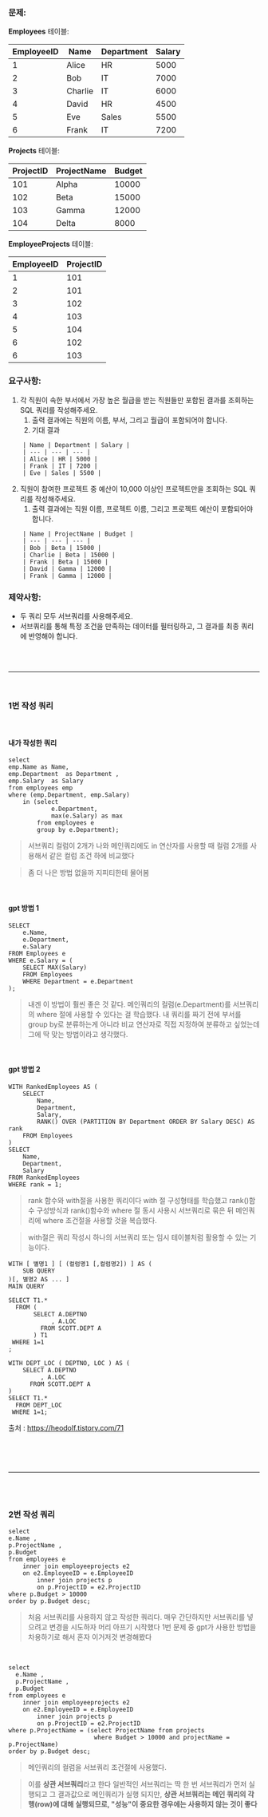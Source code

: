 <h3 id="문제">문제:</h3>
<p><strong>Employees</strong> 테이블:</p>
<table>
<thead>
<tr>
<th>EmployeeID</th>
<th>Name</th>
<th>Department</th>
<th>Salary</th>
</tr>
</thead>
<tbody><tr>
<td>1</td>
<td>Alice</td>
<td>HR</td>
<td>5000</td>
</tr>
<tr>
<td>2</td>
<td>Bob</td>
<td>IT</td>
<td>7000</td>
</tr>
<tr>
<td>3</td>
<td>Charlie</td>
<td>IT</td>
<td>6000</td>
</tr>
<tr>
<td>4</td>
<td>David</td>
<td>HR</td>
<td>4500</td>
</tr>
<tr>
<td>5</td>
<td>Eve</td>
<td>Sales</td>
<td>5500</td>
</tr>
<tr>
<td>6</td>
<td>Frank</td>
<td>IT</td>
<td>7200</td>
</tr>
</tbody></table>
<p><strong>Projects</strong> 테이블:</p>
<table>
<thead>
<tr>
<th>ProjectID</th>
<th>ProjectName</th>
<th>Budget</th>
</tr>
</thead>
<tbody><tr>
<td>101</td>
<td>Alpha</td>
<td>10000</td>
</tr>
<tr>
<td>102</td>
<td>Beta</td>
<td>15000</td>
</tr>
<tr>
<td>103</td>
<td>Gamma</td>
<td>12000</td>
</tr>
<tr>
<td>104</td>
<td>Delta</td>
<td>8000</td>
</tr>
</tbody></table>
<p><strong>EmployeeProjects</strong> 테이블:</p>
<table>
<thead>
<tr>
<th>EmployeeID</th>
<th>ProjectID</th>
</tr>
</thead>
<tbody><tr>
<td>1</td>
<td>101</td>
</tr>
<tr>
<td>2</td>
<td>101</td>
</tr>
<tr>
<td>3</td>
<td>102</td>
</tr>
<tr>
<td>4</td>
<td>103</td>
</tr>
<tr>
<td>5</td>
<td>104</td>
</tr>
<tr>
<td>6</td>
<td>102</td>
</tr>
<tr>
<td>6</td>
<td>103</td>
</tr>
</tbody></table>
<h3 id="요구사항">요구사항:</h3>
<ol>
<li>각 직원이 속한 부서에서 가장 높은 월급을 받는 직원들만 포함된 결과를 조회하는 SQL 쿼리를 작성해주세요.<ol>
<li>출력 결과에는 직원의 이름, 부서, 그리고 월급이 포함되어야 합니다. </li>
<li>기대 결과</li>
</ol>
</li>
</ol>
<pre><code>    | Name | Department | Salary |
    | --- | --- | --- |
    | Alice | HR | 5000 |
    | Frank | IT | 7200 |
    | Eve | Sales | 5500 |</code></pre><ol start="2">
<li>직원이 참여한 프로젝트 중 예산이 10,000 이상인 프로젝트만을 조회하는 SQL 쿼리를 작성해주세요. <ol>
<li>출력 결과에는 직원 이름, 프로젝트 이름, 그리고 프로젝트 예산이 포함되어야 합니다. </li>
</ol>
</li>
</ol>
<pre><code>    | Name | ProjectName | Budget |
    | --- | --- | --- |
    | Bob | Beta | 15000 |
    | Charlie | Beta | 15000 |
    | Frank | Beta | 15000 |
    | David | Gamma | 12000 |
    | Frank | Gamma | 12000 |</code></pre><h3 id="제약사항">제약사항:</h3>
<ul>
<li>두 쿼리 모두 서브쿼리를 사용해주세요.</li>
<li>서브쿼리를 통해 특정 조건을 만족하는 데이터를 필터링하고, 그 결과를 최종 쿼리에 반영해야 합니다.</li>
</ul>
<br />
<br />

<hr />
<br />

<h3 id="1번-작성-쿼리">1번 작성 쿼리</h3>
<br />

<h4 id="내가-작성한-쿼리">내가 작성한 쿼리</h4>
<pre><code class="language-sql">select
emp.Name as Name,
emp.Department  as Department ,
emp.Salary  as Salary
from employees emp 
where (emp.Department, emp.Salary) 
    in (select 
            e.Department,
            max(e.Salary) as max
        from employees e 
        group by e.Department);</code></pre>
<blockquote>
<p>서브쿼리 컬럼이 2개가 나와 메인쿼리에도 in 연산자를 사용할 때 컬럼 2개를 사용해서 같은 컬럼 조건 하에 비교했다</p>
</blockquote>
<blockquote>
<p>좀 더 나은 방법 없을까 지피티한테 물어봄</p>
</blockquote>
<br />


<h4 id="gpt-방법-1">gpt 방법 1</h4>
<pre><code class="language-sql">SELECT
    e.Name,
    e.Department,
    e.Salary
FROM Employees e
WHERE e.Salary = (
    SELECT MAX(Salary)
    FROM Employees
    WHERE Department = e.Department
);</code></pre>
<blockquote>
<p>내겐 이 방법이 훨씬 좋은 것 같다.
메인쿼리의 컬럼(e.Department)를 서브쿼리의 where 절에 사용할 수 있다는 걸 학습했다.
내 쿼리를 짜기 전에 부서를 group by로 분류하는게 아니라 비교 연산자로 직접 지정하여 분류하고 싶었는데 그에 딱 맞는 방법이라고 생각했다.</p>
</blockquote>
<br />

<h4 id="gpt-방법-2">gpt 방법 2</h4>
<pre><code class="language-sql">WITH RankedEmployees AS (
    SELECT
        Name,
        Department,
        Salary,
        RANK() OVER (PARTITION BY Department ORDER BY Salary DESC) AS rank
    FROM Employees
)
SELECT
    Name,
    Department,
    Salary
FROM RankedEmployees
WHERE rank = 1;</code></pre>
<blockquote>
<p>rank 함수와 with절을 사용한 쿼리이다
with 절 구성형태를 학습했고 rank()함수 구성방식과 rank()함수와 where 절 동시 사용시 서브쿼리로 묶은 뒤 메인쿼리에 where 조건절을 사용할 것을 복습했다.</p>
</blockquote>
<blockquote>
<p>with절은 쿼리 작성시 하나의 서브쿼리 또는 임시 테이블처럼 활용할 수 있는 기능이다.</p>
</blockquote>
<pre><code class="language-sql">WITH [ 별명1 ] [ (컬럼명1 [,컬럼명2]) ] AS (
    SUB QUERY
)[, 별명2 AS ... ]
MAIN QUERY</code></pre>
<pre><code class="language-sql">SELECT T1.*
  FROM (
       SELECT A.DEPTNO
            , A.LOC
         FROM SCOTT.DEPT A
       ) T1
 WHERE 1=1
;</code></pre>
<pre><code class="language-sql">WITH DEPT_LOC ( DEPTNO, LOC ) AS (
    SELECT A.DEPTNO
         , A.LOC
      FROM SCOTT.DEPT A
)
SELECT T1.*
  FROM DEPT_LOC
 WHERE 1=1;</code></pre>
<p>출처 : <a href="https://heodolf.tistory.com/71">https://heodolf.tistory.com/71</a></p>
<br />
<br />
<br />

<hr />
<br />
<br />

<h3 id="2번-작성-쿼리">2번 작성 쿼리</h3>
<pre><code class="language-sql">select 
e.Name ,
p.ProjectName ,
p.Budget
from employees e 
    inner join employeeprojects e2
    on e2.EmployeeID = e.EmployeeID 
        inner join projects p 
        on p.ProjectID = e2.ProjectID
where p.Budget &gt; 10000
order by p.Budget desc;</code></pre>
<blockquote>
<p>처음 서브쿼리를 사용하지 않고 작성한 쿼리다. 매우 간단하지만 서브쿼리를 넣으려고 변경을 시도하자 머리 아프기 시작했다
1번 문제 중 gpt가 사용한 방법을 차용하기로 해서 혼자 이거저것 변경해봤다</p>
</blockquote>
<br />

<pre><code class="language-sql">select 
  e.Name ,
  p.ProjectName ,
  p.Budget
from employees e 
    inner join employeeprojects e2
    on e2.EmployeeID = e.EmployeeID 
        inner join projects p 
        on p.ProjectID = e2.ProjectID
where p.ProjectName = (select ProjectName from projects
                        where Budget &gt; 10000 and projectName = p.ProjectName)
order by p.Budget desc;</code></pre>
<blockquote>
<p>메인쿼리의 컬럼을 서브쿼리 조건절에 사용했다.</p>
</blockquote>
<blockquote>
<p>이를 <strong>상관 서브쿼리</strong>라고 한다
일반적인 서브쿼리는 딱 한 번 서브쿼리가 먼저 실행되고 그 결과값으로 메인쿼리가 실행 되지만, <strong>상관 서브쿼리는 메인 쿼리의 각 행(row)에 대해 실행되므로, &quot;성능&quot;이 중요한 경우에는 사용하지 않는 것이 좋다</strong></p>
</blockquote>
